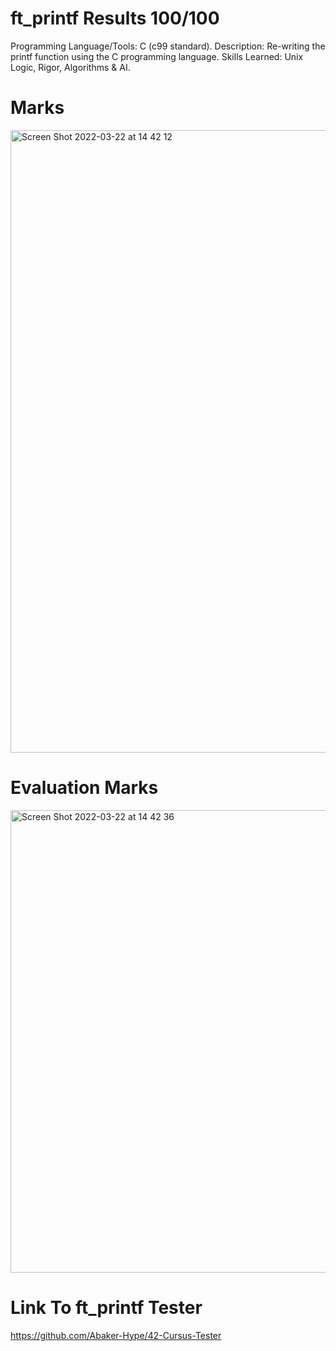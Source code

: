 # ft_printf Results 100/100

Programming Language/Tools: C (c99 standard).
Description: Re-writing the printf function using the C programming language.
Skills Learned: Unix Logic, Rigor, Algorithms & AI.

# Marks
<img width="996" alt="Screen Shot 2022-03-22 at 14 42 12" src="https://user-images.githubusercontent.com/9160772/159406561-2d326cf0-53f4-4a65-aff8-e96736fdfe7c.png">


# Evaluation Marks
<img width="740" alt="Screen Shot 2022-03-22 at 14 42 36" src="https://user-images.githubusercontent.com/9160772/159406598-603419de-6085-4204-a16d-2837c0a9b019.png">

# Link To ft_printf Tester
https://github.com/Abaker-Hype/42-Cursus-Tester
